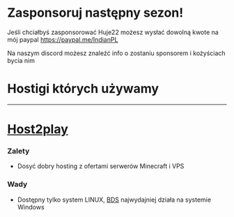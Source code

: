# Zasponsoruj następny sezon!

Jeśli chciałbyś zasponsorować Huje22 możesz wysłać dowolną kwote na mój paypal
https://paypal.me/IndianPL

Na naszym discord możesz znaleźć info o zostaniu sponsorem i kożyściach bycia nim

# Hostigi których używamy

---

# [Host2play](HOST2PLAY.MD)

### Zalety

- Dosyć dobry hosting z ofertami serwerów Minecraft i VPS

### Wady

- Dostępny tylko system LINUX, [BDS](https://www.minecraft.net/en-us/download/server/bedrock) najwydajniej działa na
  systemie Windows


